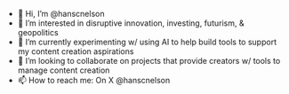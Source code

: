 - 👋 Hi, I’m @hanscnelson
- 👀 I’m interested in disruptive innovation, investing, futurism, & geopolitics
- 🌱 I’m currently experimenting w/ using AI to help build tools to support my content creation aspirations
- 💞️ I’m looking to collaborate on projects that provide creators w/ tools to manage content creation
- 📫 How to reach me: On X @hanscnelson

<!---
hanscnelson/hanscnelson is a ✨ special ✨ repository because its `README.md` (this file) appears on your GitHub profile.
You can click the Preview link to take a look at your changes.
--->
